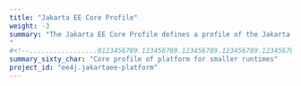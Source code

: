 ```yaml
---
title: "Jakarta EE Core Profile"
weight: -3
summary: "The Jakarta EE Core Profile defines a profile of the Jakarta EE platform specifically targeted at smaller runtimes.
"
#<!--.................0123456789.123456789.123456789.123456789.123456789.123456789-->
summary_sixty_char: "Core profile of platform for smaller runtimes"
project_id: "ee4j.jakartaee-platform"
---
```

